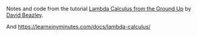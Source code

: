 Notes and code from the tutorial
[Lambda Calculus from the Ground Up](https://www.youtube.com/watch?v=pkCLMl0e_0k) by [David Beazley](http://www.dabeaz.com/).

And https://learnxinyminutes.com/docs/lambda-calculus/

